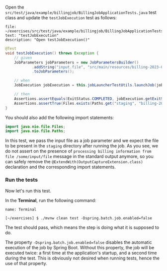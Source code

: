Open the `src/test/java/example/billingjob/BillingJobApplicationTests.java` test class and update the `testJobExecution` test as follows:

```editor:select-matching-text
file: ~/exercises/src/test/java/example/billingjob/BillingJobApplicationTests.java
text: "testJobExecution"
description: "Open testJobExecution()"
```

```java
@Test
void testJobExecution() throws Exception {
	// given
	JobParameters jobParameters = new JobParametersBuilder()
			.addString("input.file", "src/main/resources/billing-2023-01.csv")
			.toJobParameters();

	// when
	JobExecution jobExecution = this.jobLauncherTestUtils.launchJob(jobParameters);

	// then
	Assertions.assertEquals(ExitStatus.COMPLETED, jobExecution.getExitStatus());
	Assertions.assertTrue(Files.exists(Paths.get("staging", "billing-2023-01.csv")));
}
```

You should also add the following import statements:

```java
import java.nio.file.Files;
import java.nio.file.Paths;
```

In this test, we pass the input file as a job parameter and we expect the file to be present in the `staging` directory after running the job. As you see, we do not assert on the presence of `processing billing information from file /some/input/file` message in the standard output anymore, so you can safely remove the `@ExtendWith(OutputCaptureExtension.class)` declaration and the corresponding import statements.

### Run the tests

Now let's run this test.

In the **Terminal**, run the following command:

```dashboard:open-dashboard
name: Terminal
```

```shell
[~/exercises] $ ./mvnw clean test -Dspring.batch.job.enabled=false
```

The test should pass, which means the step is doing what it is supposed to do.

The property `-Dspring.batch.job.enabled=false` disables the automatic execution of the job by Spring Boot. Without this property,
the job will be executed twice: a first time at the application's startup, and a second time during the test. This is obviously
not desired when running tests, hence the use of that property.
